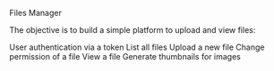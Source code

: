 Files Manager

The objective is to build a simple platform to upload and view files:

User authentication via a token
List all files
Upload a new file
Change permission of a file
View a file
Generate thumbnails for images

